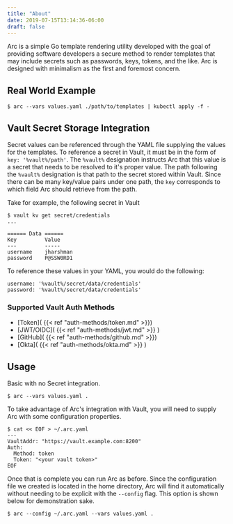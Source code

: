 ```yaml
---
title: "About"
date: 2019-07-15T13:14:36-06:00
draft: false
---
```


Arc is a simple Go template rendering utility developed with the goal of providing software developers a secure method to render templates that may include secrets such as passwords, keys, tokens, and the like. Arc is designed with minimalism as the first and foremost concern.

## Real World Example
```
$ arc --vars values.yaml ./path/to/templates | kubectl apply -f -
```

## Vault Secret Storage Integration
Secret values can be referenced through the YAML file supplying the values for the templates.
To reference a secret in Vault, it must be in the form of `key: '%vault%/path'`.  The `%vault%` designation instructs Arc that this value is a secret that needs to be resolved to it's proper value.  The path following the `%vault%` designation is that path to the secret stored within Vault.  Since there can be many key/value pairs under one path, the `key` corresponds to which field Arc should retrieve from the path.

Take for example, the following secret in Vault
```
$ vault kv get secret/credentials
...

====== Data ======
Key         Value
---         -----
username    jharshman
password    P@SSW0RD1
```

To reference these values in your YAML, you would do the following:
```
username: '%vault%/secret/data/credentials'
password: '%vault%/secret/data/credentials'
```

### Supported Vault Auth Methods

  * [Token]( {{< ref "auth-methods/token.md" >}})
  * [JWT/OIDC]( {{< ref "auth-methods/jwt.md" >}} )
  * [GitHub]( {{< ref "auth-methods/github.md" >}})
  * [Okta]( {{< ref "auth-methods/okta.md" >}} )

## Usage

Basic with no Secret integration.
```
$ arc --vars values.yaml .
```

To take advantage of Arc's integration with Vault, you will need to supply Arc with some configuration properties.
```
$ cat << EOF > ~/.arc.yaml
---
VaultAddr: "https://vault.example.com:8200"
Auth:
  Method: token
  Token: "<your vault token>"
EOF
```

Once that is complete you can run Arc as before.  Since the configuration file we created is located in the home directory, Arc will find it automatically without needing to be explicit with the `--config` flag.  This option is shown below for demonstration sake.
```
$ arc --config ~/.arc.yaml --vars values.yaml .
```

